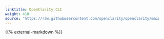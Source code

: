 ```yaml
---
linktitle: OpenClarity CLI
weight: 410
source: "https://raw.githubusercontent.com/openclarity/openclarity/main/docs/command_line.md"
---
```


{{% external-markdown %}}
